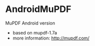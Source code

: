 # AndroidMuPDF
MuPDF Android version</br>
* based on mupdf-1.7a
* more information: http://mupdf.com/
